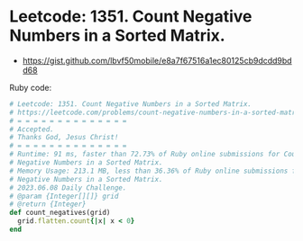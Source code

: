 # Leetcode: 1351. Count Negative Numbers in a Sorted Matrix.

- https://gist.github.com/lbvf50mobile/e8a7f67516a1ec80125cb9dcdd9bdd68


Ruby code:
```Ruby
# Leetcode: 1351. Count Negative Numbers in a Sorted Matrix.
# https://leetcode.com/problems/count-negative-numbers-in-a-sorted-matrix/
# = = = = = = = = = = = = = =
# Accepted.
# Thanks God, Jesus Christ!
# = = = = = = = = = = = = = =
# Runtime: 91 ms, faster than 72.73% of Ruby online submissions for Count
# Negative Numbers in a Sorted Matrix.
# Memory Usage: 213.1 MB, less than 36.36% of Ruby online submissions for Count
# Negative Numbers in a Sorted Matrix.
# 2023.06.08 Daily Challenge.
# @param {Integer[][]} grid
# @return {Integer}
def count_negatives(grid)
  grid.flatten.count{|x| x < 0}
end
```
